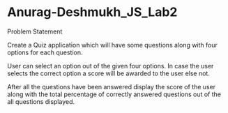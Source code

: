# Anurag-Deshmukh_JS_Lab2

Problem Statement

Create a Quiz application which will have some questions along with four options for each question.

User can select an option out of the given four options. In case the user selects the correct option  a score will be awarded to the user else not.

After all the questions have been answered display the score of the user along with the total percentage of correctly answered questions out of the all questions displayed.

